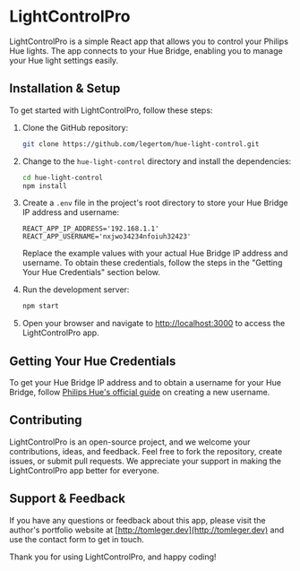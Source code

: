 # LightControlPro

LightControlPro is a simple React app that allows you to control your Philips Hue lights. The app connects to your Hue Bridge, enabling you to manage your Hue light settings easily.

## Installation & Setup

To get started with LightControlPro, follow these steps:

1. Clone the GitHub repository:

   ```bash
   git clone https://github.com/legertom/hue-light-control.git
   ```

2. Change to the `hue-light-control` directory and install the dependencies:

   ```bash
   cd hue-light-control
   npm install
   ```

3. Create a `.env` file in the project's root directory to store your Hue Bridge IP address and username:

   ```
   REACT_APP_IP_ADDRESS='192.168.1.1'
   REACT_APP_USERNAME='nxjwo34234nfoiuh32423'
   ```

   Replace the example values with your actual Hue Bridge IP address and username. To obtain these credentials, follow the steps in the "Getting Your Hue Credentials" section below.

4. Run the development server:

   ```bash
   npm start
   ```

5. Open your browser and navigate to [http://localhost:3000](http://localhost:3000) to access the LightControlPro app.

## Getting Your Hue Credentials

To get your Hue Bridge IP address and to obtain a username for your Hue Bridge, follow [Philips Hue's official guide](https://developers.meethue.com/develop/get-started-2/) on creating a new username.

## Contributing

LightControlPro is an open-source project, and we welcome your contributions, ideas, and feedback. Feel free to fork the repository, create issues, or submit pull requests. We appreciate your support in making the LightControlPro app better for everyone.

## Support & Feedback

If you have any questions or feedback about this app, please visit the author's portfolio website at [http://tomleger.dev](http://tomleger.dev) and use the contact form to get in touch.

Thank you for using LightControlPro, and happy coding!